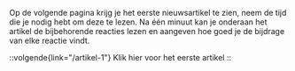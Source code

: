 Op de volgende pagina krijg je het eerste nieuwsartikel te zien, neem de tijd die je nodig hebt om deze te lezen. Na één minuut kan je onderaan het artikel de bijbehorende reacties lezen en aangeven hoe goed je de bijdrage van elke reactie vindt.

::volgende{link="/artikel-1"}
Klik hier voor het eerste artikel
::
